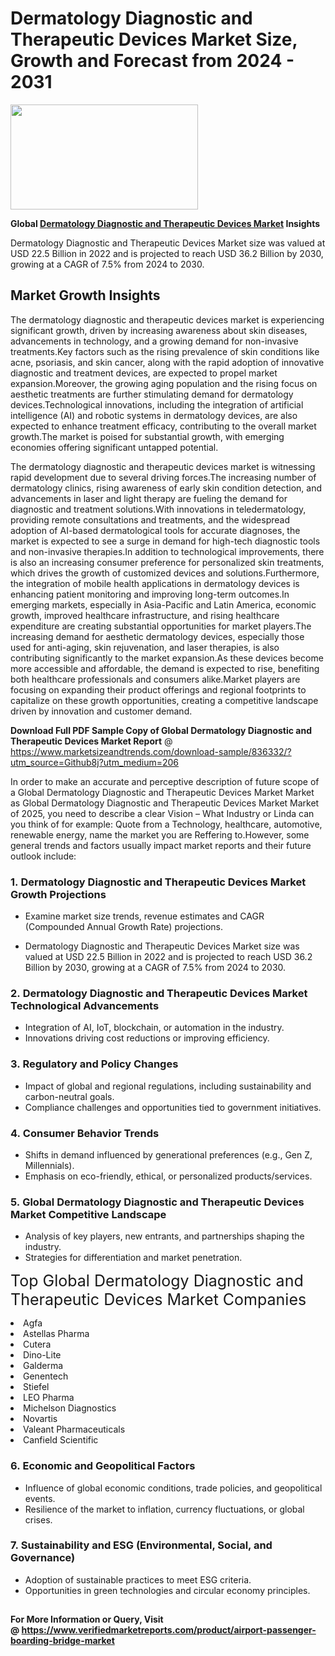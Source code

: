 <H1>Dermatology Diagnostic and Therapeutic Devices Market Size, Growth and Forecast from 2024 - 2031</H1><img class="aligncenter size-medium wp-image-584254" src="https://thirdeyenews.in/wp-content/uploads/2024/09/Global-Market-Research-300x168.jpeg" alt="" width="300" height="168" /><p><strong>Global&nbsp;<a href="https://www.marketsizeandtrends.com/download-sample/836332/?utm_source=Github8j?utm_medium=206">Dermatology Diagnostic and Therapeutic Devices Market</a> Insights</strong></p><p>Dermatology Diagnostic and Therapeutic Devices Market size was valued at USD 22.5 Billion in 2022 and is projected to reach USD 36.2 Billion by 2030, growing at a CAGR of 7.5% from 2024 to 2030.</p><p><h2>Market Growth Insights</h2> <p>The dermatology diagnostic and therapeutic devices market is experiencing significant growth, driven by increasing awareness about skin diseases, advancements in technology, and a growing demand for non-invasive treatments.Key factors such as the rising prevalence of skin conditions like acne, psoriasis, and skin cancer, along with the rapid adoption of innovative diagnostic and treatment devices, are expected to propel market expansion.Moreover, the growing aging population and the rising focus on aesthetic treatments are further stimulating demand for dermatology devices.Technological innovations, including the integration of artificial intelligence (AI) and robotic systems in dermatology devices, are also expected to enhance treatment efficacy, contributing to the overall market growth.The market is poised for substantial growth, with emerging economies offering significant untapped potential.</p> <p>The dermatology diagnostic and therapeutic devices market is witnessing rapid development due to several driving forces.The increasing number of dermatology clinics, rising awareness of early skin condition detection, and advancements in laser and light therapy are fueling the demand for diagnostic and treatment solutions.With innovations in teledermatology, providing remote consultations and treatments, and the widespread adoption of AI-based dermatological tools for accurate diagnoses, the market is expected to see a surge in demand for high-tech diagnostic tools and non-invasive therapies.In addition to technological improvements, there is also an increasing consumer preference for personalized skin treatments, which drives the growth of customized devices and solutions.Furthermore, the integration of mobile health applications in dermatology devices is enhancing patient monitoring and improving long-term outcomes.In emerging markets, especially in Asia-Pacific and Latin America, economic growth, improved healthcare infrastructure, and rising healthcare expenditure are creating substantial opportunities for market players.The increasing demand for aesthetic dermatology devices, especially those used for anti-aging, skin rejuvenation, and laser therapies, is also contributing significantly to the market expansion.As these devices become more accessible and affordable, the demand is expected to rise, benefiting both healthcare professionals and consumers alike.Market players are focusing on expanding their product offerings and regional footprints to capitalize on these growth opportunities, creating a competitive landscape driven by innovation and customer demand.</p> <p><span class=""><strong>Download Full PDF Sample Copy of Global Dermatology Diagnostic and Therapeutic Devices Market Report</strong> @ <a href="https://www.marketsizeandtrends.com/download-sample/836332/?utm_source=Github8j?utm_medium=206" target="_blank">https://www.marketsizeandtrends.com/download-sample/836332/?utm_source=Github8j?utm_medium=206</a></span></p><p>In order to make an accurate and perceptive description of future scope of a Global&nbsp;Dermatology Diagnostic and Therapeutic Devices Market Market as Global&nbsp;Dermatology Diagnostic and Therapeutic Devices Market Market of 2025, you need to describe a clear Vision &ndash; What Industry or Linda can you think of for example: Quote from a Technology, healthcare, automotive, renewable energy, name the market you are Reffering to.However, some general trends and factors usually impact market reports and their future outlook include:</p><h3>1.&nbsp;<strong>Dermatology Diagnostic and Therapeutic Devices Market Growth Projections</strong></h3><ul><li>Examine market size trends, revenue estimates and CAGR (Compounded Annual Growth Rate) projections.</li><li><p>Dermatology Diagnostic and Therapeutic Devices Market size was valued at USD 22.5 Billion in 2022 and is projected to reach USD 36.2 Billion by 2030, growing at a CAGR of 7.5% from 2024 to 2030.</p></li></ul><h3>2.&nbsp;<strong>Dermatology Diagnostic and Therapeutic Devices Market Technological Advancements</strong></h3><ul><li>Integration of AI, IoT, blockchain, or automation in the industry.</li><li>Innovations driving cost reductions or improving efficiency.</li></ul><h3>3.&nbsp;<strong>Regulatory and Policy Changes</strong></h3><ul><li>Impact of global and regional regulations, including sustainability and carbon-neutral goals.</li><li>Compliance challenges and opportunities tied to government initiatives.</li></ul><h3>4.&nbsp;<strong>Consumer Behavior Trends</strong></h3><ul><li>Shifts in demand influenced by generational preferences (e.g., Gen Z, Millennials).</li><li>Emphasis on eco-friendly, ethical, or personalized products/services.</li></ul><h3>5.&nbsp;<strong>Global Dermatology Diagnostic and Therapeutic Devices Market Competitive Landscape</strong></h3><ul><li>Analysis of key players, new entrants, and partnerships shaping the industry.</li><li>Strategies for differentiation and market penetration.</li></ul><p data-pm-slice="1 1 []"><span style="color: inherit; font-family: inherit; font-size: 25px;">Top Global Dermatology Diagnostic and Therapeutic Devices Market Companies</span></p><div class="" data-test-id=""><p><li>Agfa</li><li> Astellas Pharma</li><li> Cutera</li><li> Dino-Lite</li><li> Galderma</li><li> Genentech</li><li> Stiefel</li><li> LEO Pharma</li><li> Michelson Diagnostics</li><li> Novartis</li><li> Valeant Pharmaceuticals</li><li> Canfield Scientific</li></p></div><h3>6.&nbsp;<strong>Economic and Geopolitical Factors</strong></h3><ul><li>Influence of global economic conditions, trade policies, and geopolitical events.</li><li>Resilience of the market to inflation, currency fluctuations, or global crises.</li></ul><h3>7.&nbsp;<strong>Sustainability and ESG (Environmental, Social, and Governance)</strong></h3><ul><li>Adoption of sustainable practices to meet ESG criteria.</li><li>Opportunities in green technologies and circular economy principles.</li></ul><h2><strong style="font-size: 14px;">For More Information or Query, Visit @&nbsp;</strong><a style="background-color: #ffffff; font-size: 14px;" href="https://www.marketsizeandtrends.com/report/dermatology-diagnostic-and-therapeutic-devices-market/" target="_blank">https://www.verifiedmarketreports.com/product/airport-passenger-boarding-bridge-market</a></h2>